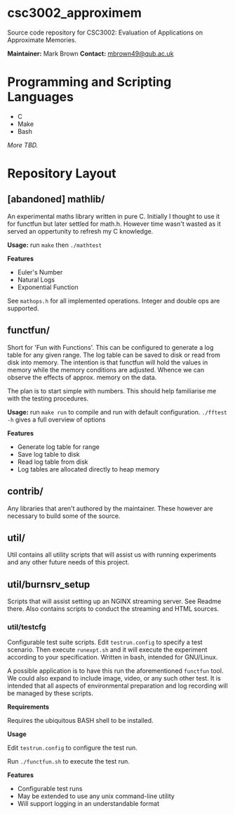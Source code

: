 # csc3002_approximem

Source code repository for CSC3002: Evaluation of Applications on Approximate
Memories.

**Maintainer:** Mark Brown
**Contact:** mbrown49@qub.ac.uk

# Programming and Scripting Languages
* C
* Make
* Bash

*More TBD.*

# Repository Layout

## [abandoned] mathlib/
An experimental maths library written in pure C. Initially I thought to use it for
functfun but later settled for math.h. However time wasn't wasted as it served an
oppertunity to refresh my C knowledge.

**Usage:** run `make` then `./mathtest`

**Features**
* Euler's Number
* Natural Logs
* Exponential Function

See `mathops.h` for all implemented operations. Integer and double ops are
supported.

## functfun/
Short for 'Fun with Functions'. This can be configured to generate a log table
for any given range. The log table can be saved to disk or read from disk into
memory. The intention is that functfun will hold the values in memory while
the memory conditions are adjusted. Whence we can observe the effects of approx.
memory on the data.

The plan is to start simple with numbers. This should help familiarise me with
the testing procedures.

**Usage:** run `make run` to compile and run with default configuration.
`./fftest -h` gives a full overview of options

**Features**
* Generate log table for range
* Save log table to disk
* Read log table from disk
* Log tables are allocated directly to heap memory

## contrib/
Any libraries that aren't authored by the maintainer. These however are
necessary to build some of the source.

## util/
Util contains all utility scripts that will assist us with running experiments
and any other future needs of this project.

## util/burnsrv_setup
Scripts that will assist setting up an NGINX streaming server. See Readme there.
Also contains scripts to conduct the streaming and HTML sources.

### util/testcfg
Configurable test suite scripts. Edit `testrun.config` to specify a test scenario.
Then execute `runexpt.sh` and it will execute the experiment according to your 
specification. Written in bash, intended for GNU/Linux.

A possible application is to have this run the aforementioned `functfun`
tool. We could also expand to include image, video, or any such other test.
It is intended that all aspects of environmental preparation and log
recording will be managed by these scripts.

**Requirements**

Requires the ubiquitous BASH shell to be installed.

**Usage** 

Edit `testrun.config` to configure the test run.

Run `./functfun.sh` to execute the test run.

**Features**
* Configurable test runs
* May be extended to use any unix command-line utility
* Will support logging in an understandable format
